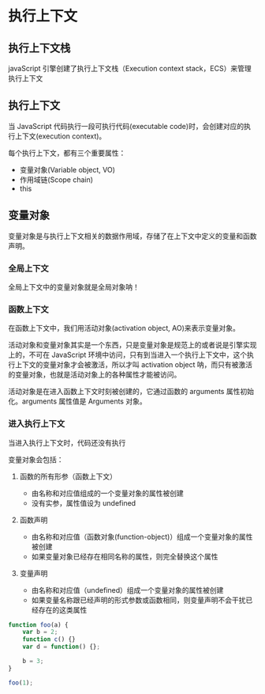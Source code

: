 # 执行上下文

## 执行上下文栈

javaScript 引擎创建了执行上下文栈（Execution context stack，ECS）来管理执行上下文

## 执行上下文

当 JavaScript 代码执行一段可执行代码(executable code)时，会创建对应的执行上下文(execution context)。

每个执行上下文，都有三个重要属性：

- 变量对象(Variable object, VO)
- 作用域链(Scope chain)
- this

## 变量对象

变量对象是与执行上下文相关的数据作用域，存储了在上下文中定义的变量和函数声明。

### 全局上下文

全局上下文中的变量对象就是全局对象呐！

### 函数上下文

在函数上下文中，我们用活动对象(activation object, AO)来表示变量对象。

活动对象和变量对象其实是一个东西，只是变量对象是规范上的或者说是引擎实现上的，不可在 JavaScript 环境中访问，只有到当进入一个执行上下文中，这个执行上下文的变量对象才会被激活，所以才叫 activation object 呐，而只有被激活的变量对象，也就是活动对象上的各种属性才能被访问。

活动对象是在进入函数上下文时刻被创建的，它通过函数的 arguments 属性初始化。arguments 属性值是 Arguments 对象。

### 进入执行上下文

当进入执行上下文时，代码还没有执行

变量对象会包括：

1. 函数的所有形参（函数上下文）

    - 由名称和对应值组成的一个变量对象的属性被创建
    - 没有实参，属性值设为 undefined

2. 函数声明

    - 由名称和对应值（函数对象(function-object)）组成一个变量对象的属性被创建
    - 如果变量对象已经存在相同名称的属性，则完全替换这个属性

3. 变量声明
    - 由名称和对应值（undefined）组成一个变量对象的属性被创建
    - 如果变量名称跟已经声明的形式参数或函数相同，则变量声明不会干扰已经存在的这类属性

```javascript
function foo(a) {
    var b = 2;
    function c() {}
    var d = function() {};

    b = 3;
}

foo(1);
```
